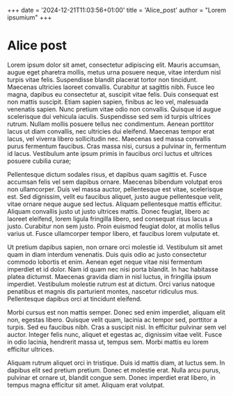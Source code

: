 +++
date = '2024-12-21T11:03:56+01:00'
title = 'Alice_post'
author = "Lorem ipsumium"
+++

# Alice post

Lorem ipsum dolor sit amet, consectetur adipiscing elit. Mauris accumsan, augue eget pharetra mollis, metus urna posuere neque, vitae interdum nisl turpis vitae felis. Suspendisse blandit placerat tortor non tincidunt. Maecenas ultricies laoreet convallis. Curabitur at sagittis nibh. Fusce leo magna, dapibus eu consectetur at, suscipit vitae felis. Duis consequat est non mattis suscipit. Etiam sapien sapien, finibus ac leo vel, malesuada venenatis sapien. Nunc pretium vitae odio non convallis. Quisque id augue scelerisque dui vehicula iaculis. Suspendisse sed sem id turpis ultrices rutrum. Nullam mollis posuere tellus nec condimentum. Aenean porttitor lacus ut diam convallis, nec ultricies dui eleifend. Maecenas tempor erat lacus, vel viverra libero sollicitudin nec. Maecenas sed massa convallis purus fermentum faucibus. Cras massa nisi, cursus a pulvinar in, fermentum id lacus. Vestibulum ante ipsum primis in faucibus orci luctus et ultrices posuere cubilia curae;

Pellentesque dictum sodales risus, et dapibus quam sagittis et. Fusce accumsan felis vel sem dapibus ornare. Maecenas bibendum volutpat eros non ullamcorper. Duis vel massa auctor, pellentesque est vitae, scelerisque est. Sed dignissim, velit eu faucibus aliquet, justo augue pellentesque velit, vitae ornare neque augue sed lectus. Aliquam pellentesque mattis efficitur. Aliquam convallis justo ut justo ultrices mattis. Donec feugiat, libero ac laoreet eleifend, lorem ligula fringilla libero, sed consequat risus lacus a justo. Curabitur non sem justo. Proin euismod feugiat dolor, at mollis tellus varius ut. Fusce ullamcorper tempor libero, et faucibus lorem vulputate et.

Ut pretium dapibus sapien, non ornare orci molestie id. Vestibulum sit amet quam in diam interdum venenatis. Duis quis odio ac justo consectetur commodo lobortis et enim. Aenean eget neque vitae nisi fermentum imperdiet et id dolor. Nam id quam nec nisi porta blandit. In hac habitasse platea dictumst. Maecenas gravida diam in nisl luctus, in fringilla ipsum imperdiet. Vestibulum molestie rutrum est at dictum. Orci varius natoque penatibus et magnis dis parturient montes, nascetur ridiculus mus. Pellentesque dapibus orci at tincidunt eleifend.

Morbi cursus est non mattis semper. Donec sed enim imperdiet, aliquam elit non, egestas libero. Quisque velit quam, lacinia ac tempor sed, porttitor a turpis. Sed eu faucibus nibh. Cras a suscipit nisl. In efficitur pulvinar sem vel auctor. Integer felis nunc, aliquet et egestas ac, dignissim vitae velit. Fusce in odio lacinia, hendrerit massa ut, tempus sem. Morbi mattis eu lorem efficitur ultrices.

Aliquam rutrum aliquet orci in tristique. Duis id mattis diam, at luctus sem. In dapibus elit sed pretium pretium. Donec et molestie erat. Nulla arcu purus, pulvinar et ornare ut, blandit congue sem. Donec imperdiet erat libero, in tempus magna efficitur sit amet. Aliquam erat volutpat.
